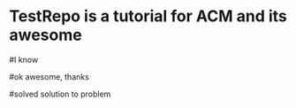 # TestRepo is a tutorial for ACM and its awesome
#I know

#ok awesome, thanks

#solved solution to problem
